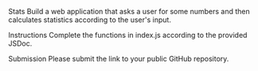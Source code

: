 Stats
Build a web application that asks a user for some numbers and then calculates statistics according to the user's input.

Instructions
Complete the functions in index.js according to the provided JSDoc.

Submission
Please submit the link to your public GitHub repository.
